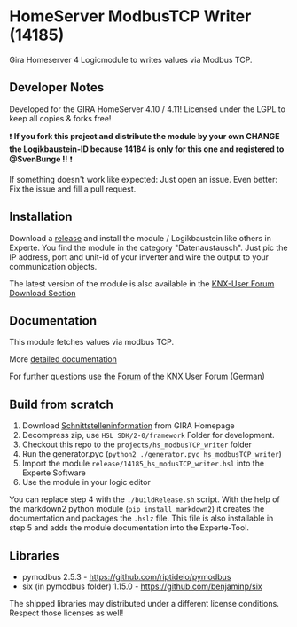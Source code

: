 # HomeServer ModbusTCP Writer (14185)
Gira Homeserver 4 Logicmodule to writes values via Modbus TCP.

## Developer Notes

Developed for the GIRA HomeServer 4.10 / 4.11!
Licensed under the LGPL to keep all copies & forks free!

:exclamation: **If you fork this project and distribute the module by your own CHANGE the Logikbaustein-ID because 14184 is only for this one and registered to @SvenBunge !!** :exclamation:

If something doesn't work like expected: Just open an issue. Even better: Fix the issue and fill a pull request.

## Installation

Download a [release](https://github.com/SvenBunge/hs_modbusTCP_writer/releases) and install the module / Logikbaustein like others in Experte.
You find the module in the category "Datenaustausch". Just pic the IP address, port and unit-id of your inverter and wire the output to your communication objects. 

The latest version of the module is also available in the [KNX-User Forum Download Section](https://service.knx-user-forum.de/?comm=download&id=14185)

## Documentation

This module fetches values via modbus TCP.

More [detailed documentation](doc/log14185.md)

For further questions use the [Forum](https://knx-user-forum.de/) of the KNX User Forum (German)

## Build from scratch

1. Download [Schnittstelleninformation](http://www.hs-help.net/hshelp/gira/other_documentation/Schnittstelleninformationen.zip) from GIRA Homepage
2. Decompress zip, use `HSL SDK/2-0/framework` Folder for development.
3. Checkout this repo to the `projects/hs_modbusTCP_writer` folder
4. Run the generator.pyc (`python2 ./generator.pyc hs_modbusTCP_writer`)
5. Import the module `release/14185_hs_modusTCP_writer.hsl` into the Experte Software
6. Use the module in your logic editor

You can replace step 4 with the `./buildRelease.sh` script. With the help of the markdown2 python module (`pip install markdown2`) it creates the documentation and packages the `.hslz` file. This file is also installable in step 5 and adds the module documentation into the Experte-Tool.  
 
## Libraries

* pymodbus 2.5.3 - https://github.com/riptideio/pymodbus 
* six (in pymodbus folder) 1.15.0 - https://github.com/benjaminp/six

The shipped libraries may distributed under a different license conditions. Respect those licenses as well!
